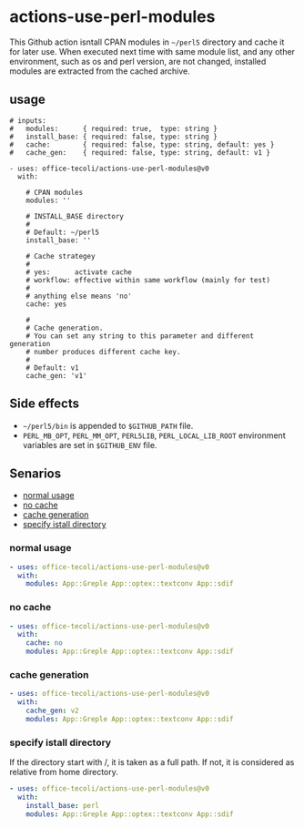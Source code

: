 # actions-use-perl-modules

This Github action isntall CPAN modules in `~/perl5` directory and
cache it for later use.  When executed next time with same module
list, and any other environment, such as os and perl version, are not
changed, installed modules are extracted from the cached archive.

## usage

```
# inputs:
#   modules:      { required: true,  type: string }
#   install_base: { required: false, type: string }
#   cache:        { required: false, type: string, default: yes }
#   cache_gen:    { required: false, type: string, default: v1 }

- uses: office-tecoli/actions-use-perl-modules@v0
  with:

    # CPAN modules
    modules: ''

    # INSTALL_BASE directory
    #
    # Default: ~/perl5
    install_base: ''

    # Cache strategey
    #
    # yes:      activate cache
    # workflow: effective within same workflow (mainly for test)
    #
    # anything else means 'no'
    cache: yes

    #
    # Cache generation.
    # You can set any string to this parameter and different generation
    # number produces different cache key.
    #
    # Default: v1
    cache_gen: 'v1'

```

## Side effects

- `~/perl5/bin` is appended to `$GITHUB_PATH` file.
- `PERL_MB_OPT`, `PERL_MM_OPT`, `PERL5LIB`, `PERL_LOCAL_LIB_ROOT`
  environment variables are set in `$GITHUB_ENV` file.

## Senarios

- [normal usage](#normal-usage)
- [no cache](#no-cache)
- [cache generation](#cache-generation)
- [specify istall directory](#specify-istall-directory)

### normal usage

```yml
- uses: office-tecoli/actions-use-perl-modules@v0
  with:
    modules: App::Greple App::optex::textconv App::sdif
```

### no cache

```yml
- uses: office-tecoli/actions-use-perl-modules@v0
  with:
    cache: no
    modules: App::Greple App::optex::textconv App::sdif
```

### cache generation

```yml
- uses: office-tecoli/actions-use-perl-modules@v0
  with:
    cache_gen: v2
    modules: App::Greple App::optex::textconv App::sdif
```

### specify istall directory

If the directory start with /, it is taken as a full path.  If not, it
is considered as relative from home directory.

```yml
- uses: office-tecoli/actions-use-perl-modules@v0
  with:
    install_base: perl
    modules: App::Greple App::optex::textconv App::sdif
```
